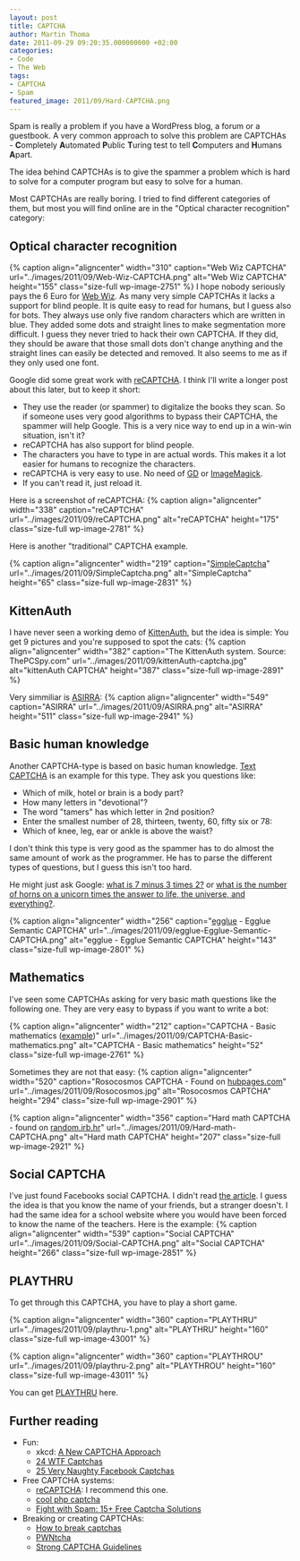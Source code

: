 ```yaml
---
layout: post
title: CAPTCHA
author: Martin Thoma
date: 2011-09-29 09:20:35.000000000 +02:00
categories:
- Code
- The Web
tags:
- CAPTCHA
- Spam
featured_image: 2011/09/Hard-CAPTCHA.png
---
```

Spam is really a problem if you have a WordPress blog, a forum or a guestbook. A very common approach to solve this problem are CAPTCHAs - <strong>C</strong>ompletely <strong>A</strong>utomated <strong>P</strong>ublic <strong>T</strong>uring test to tell <strong>C</strong>omputers and <strong>H</strong>umans <strong>A</strong>part.

The idea behind CAPTCHAs is to give the spammer a problem which is hard to solve for a computer program but easy to solve for a human.

Most CAPTCHAs are really boring. I tried to find different categories of them, but most you will find online are in the "Optical character recognition" category:

<h2>Optical character recognition</h2>
{% caption align="aligncenter" width="310" caption="Web Wiz CAPTCHA" url="../images/2011/09/Web-Wiz-CAPTCHA.png" alt="Web Wiz CAPTCHA"  height="155" class="size-full wp-image-2751" %}
I hope nobody seriously pays the 6 Euro for <a href="http://www.webwiz.co.uk/web-wiz-captcha/demo/">Web Wiz</a>. As many very simple CAPTCHAs it lacks a support for blind people. It is quite easy to read for humans, but I guess also for bots. They always use only five random characters which are written in blue. They added some dots and straight lines to make segmentation more difficult. I guess they never tried to hack their own CAPTCHA. If they did, they should be aware that those small dots don't change anything and the straight lines can easily be detected and removed. It also seems to me as if they only used one font.

Google did some great work with <a href="http://www.google.com/recaptcha">reCAPTCHA</a>. I think I'll write a longer post about this later, but to keep it short:
<ul>
  <li>They use the reader (or spammer) to digitalize the books they scan. So if someone uses very good algorithms to bypass their CAPTCHA, the spammer will help Google. This is a very nice way to end up in a win-win situation, isn't it?</li>
  <li>reCAPTCHA has also support for blind people.</li>
  <li>The characters you have to type in are actual words. This makes it a lot easier for humans to recognize the characters.</li>
  <li>reCAPTCHA is very easy to use. No need of <a href="http://php.net/manual/en/book.image.php">GD</a> or <a href="http://www.php.net/manual/en/book.imagick.php">ImageMagick</a>.</li>
  <li>If you can't read it, just reload it.</li>
</ul>
Here is a screenshot of reCAPTCHA:
{% caption align="aligncenter" width="338" caption="reCAPTCHA" url="../images/2011/09/reCAPTCHA.png" alt="reCAPTCHA"  height="175" class="size-full wp-image-2781" %}

Here is another "traditional" CAPTCHA example.

{% caption align="aligncenter" width="219" caption="<a href='http://simplecaptcha.sourceforge.net/'>SimpleCaptcha</a>" url="../images/2011/09/SimpleCaptcha.png" alt="SimpleCaptcha"  height="65" class="size-full wp-image-2831" %}

<h2>KittenAuth</h2>
I have never seen a working demo of <a href="http://thepcspy.com/kittenauth/">KittenAuth</a>, but the idea is simple: You get 9 pictures and you're supposed to spot the cats:
{% caption align="aligncenter" width="382" caption="The KittenAuth system. Source: ThePCSpy.com" url="../images/2011/09/kittenAuth-captcha.jpg" alt="kittenAuth CAPTCHA"  height="387" class="size-full wp-image-2891" %}

Very simmiliar is <a href="http://research.microsoft.com/en-us/um/redmond/projects/asirra/">ASIRRA</a>:
{% caption align="aligncenter" width="549" caption="ASIRRA" url="../images/2011/09/ASIRRA.png" alt="ASIRRA"  height="511" class="size-full wp-image-2941" %}

<h2>Basic human knowledge</h2>
Another CAPTCHA-type is based on basic human knowledge. <a href="http://textcaptcha.com/">Text CAPTCHA</a> is an example for this type. They ask you questions like:
<ul>
  <li>Which of milk, hotel or brain is a body part?</li>
  <li>How many letters in "devotional"?</li>
  <li>The word "tamers" has which letter in 2nd position?</li>
  <li>Enter the smallest number of 28, thirteen, twenty, 60, fifty six or 78:</li>
  <li>Which of knee, leg, ear or ankle is above the waist?</li>
</ul>

I don't think this type is very good as the spammer has to do almost the same amount of work as the programmer. He has to parse the different types of questions, but I guess this isn't too hard.

He might just ask Google: <a href="http://www.google.com/search?q=what+is+7+minus+3+times+2%3F">what is 7 minus 3 times 2?</a> or <a href="http://www.google.com/search?q=the+number+of+horns+on+a+unicorn#sclient=psy-ab&hl=de&source=hp&q=what+is+the+number+of+horns+on+a+unicorn+times+the+answer+to+life%2C+the+universe%2C+and+everything%3F&pbx=1&oq=what+is+the+number+of+horns+on+a+unicorn+times+the+answer+to+life%2C+the+universe%2C+and+everything%3F&aq=f&aqi=&aql=&gs_sm=e&gs_upl=15192l15192l2l15913l1l1l0l0l0l0l281l281l2-1l1l0&bav=on.2,or.r_gc.r_pw.r_cp.&fp=1f755a13a5fe778&biw=1366&bih=630">what is the number of horns on a unicorn times the answer to life, the universe, and everything?</a>.

{% caption align="aligncenter" width="256" caption="<a href='http://code.google.com/p/egglue/'>egglue</a> - Egglue Semantic CAPTCHA" url="../images/2011/09/egglue-Egglue-Semantic-CAPTCHA.png" alt="egglue - Egglue Semantic CAPTCHA"  height="143" class="size-full wp-image-2801" %}

<h2>Mathematics</h2>
I've seen some CAPTCHAs asking for very basic math questions like the following one. They are very easy to bypass if you want to write a bot:

{% caption align="aligncenter" width="212" caption="CAPTCHA - Basic mathematics (<a href='http://mylittlehomepage.net/demos/captcha/index_math.php'>example</a>)" url="../images/2011/09/CAPTCHA-Basic-mathematics.png" alt="CAPTCHA - Basic mathematics"  height="52" class="size-full wp-image-2761" %}

Sometimes they are not that easy:
{% caption align="aligncenter" width="520" caption="Rosocosmos CAPTCHA - Found on <a href='http://haunty.hubpages.com/hub/22-Funny-Captchas'>hubpages.com</a>" url="../images/2011/09/Rosocosmos.jpg" alt="Rosocosmos CAPTCHA"  height="294" class="size-full wp-image-2901" %}

{% caption align="aligncenter" width="356" caption="Hard math CAPTCHA - found on <a href='http://random.irb.hr/signup.php'>random.irb.hr</a>" url="../images/2011/09/Hard-math-CAPTCHA.png" alt="Hard math CAPTCHA"  height="207" class="size-full wp-image-2921" %}

<h2>Social CAPTCHA</h2>
I've just found Facebooks social CAPTCHA. I didn't read <a href="http://blog.facebook.com/blog.php?post=486790652130">the article</a>. I guess the idea is that you know the name of your friends, but a stranger doesn't. I had the same idea for a school website where you would have been forced to know the name of the teachers. Here is the example:
{% caption align="aligncenter" width="539" caption="Social CAPTCHA" url="../images/2011/09/Social-CAPTCHA.png" alt="Social CAPTCHA"  height="266" class="size-full wp-image-2851" %}

<h2>PLAYTHRU</h2>
To get through this CAPTCHA, you have to play a short game.

{% caption align="aligncenter" width="360" caption="PLAYTHRU" url="../images/2011/09/playthru-1.png" alt="PLAYTHRU"  height="160" class="size-full wp-image-43001" %}

{% caption align="aligncenter" width="360" caption="PLAYTHROU" url="../images/2011/09/playthru-2.png" alt="PLAYTHROU"  height="160" class="size-full wp-image-43011" %}

You can get <a href="http://areyouahuman.com/">PLAYTHRU</a> here.

<h2>Further reading</h2>
<ul>
  <li>Fun:
  <ul>
    <li>xkcd: <a href="http://xkcd.com/233/">A New CAPTCHA Approach</a></li>
    <li><a href="http://www.smosh.com/smosh-pit/photos/24-wtf-captchas">24 WTF Captchas</a></li>
    <li><a href="http://www.smosh.com/PC/smosh-pit/photos/25-very-naughty-facebook-captchas">25 Very Naughty Facebook Captchas</a></li>
  </ul>
  </li>
  <li>Free CAPTCHA systems:
  <ul>
    <li><a href="http://www.google.com/recaptcha">reCAPTCHA</a>: I recommend this one.</li>
    <li><a href="http://code.google.com/p/cool-php-captcha/">cool php captcha</a></li>
    <li><a href="http://www.1stwebdesigner.com/freebies/captcha-solutions-kill-spam/">Fight with Spam: 15+ Free Captcha Solutions</a></li>
  </ul>
  </li>
  <li>Breaking or creating CAPTCHAs:
  <ul>
    <li><a href="http://www.blackhat-seo.com/2008/how-to-break-captchas/">How to break captchas</a></li>
    <li><a href="http://caca.zoy.org/wiki/PWNtcha">PWNtcha</a></li>
    <li><a href="http://www.scribd.com/doc/24497942/Strong-CAPTCHA-Guidelines-v1-2">Strong CAPTCHA Guidelines</a></li>
  </ul>
  </li>
</ul>
